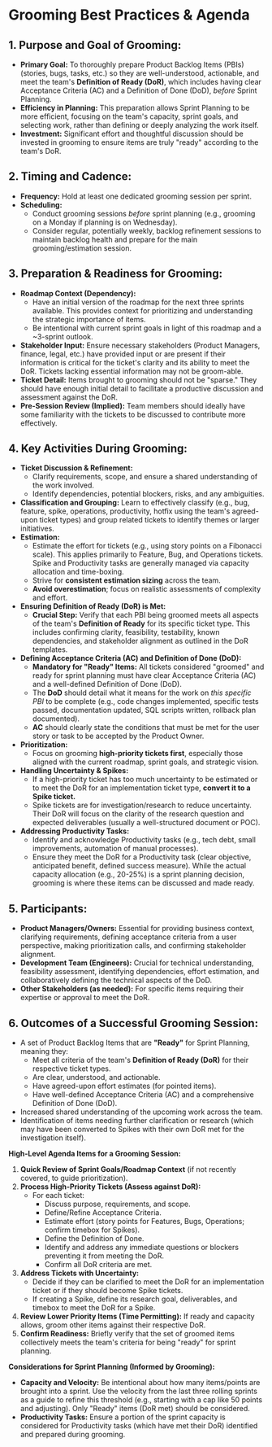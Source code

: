 # Grooming Best Practices & Agenda

## **1. Purpose and Goal of Grooming:**

* **Primary Goal:** To thoroughly prepare Product Backlog Items (PBIs) (stories, bugs, tasks, etc.) so they are well-understood, actionable, and meet the team's **Definition of Ready (DoR)**, which includes having clear Acceptance Criteria (AC) and a Definition of Done (DoD), *before* Sprint Planning.
* **Efficiency in Planning:** This preparation allows Sprint Planning to be more efficient, focusing on the team's capacity, sprint goals, and selecting work, rather than defining or deeply analyzing the work itself.
* **Investment:** Significant effort and thoughtful discussion should be invested in grooming to ensure items are truly "ready" according to the team's DoR.

## **2. Timing and Cadence:**

* **Frequency:** Hold at least one dedicated grooming session per sprint.
* **Scheduling:**
  * Conduct grooming sessions *before* sprint planning (e.g., grooming on a Monday if planning is on Wednesday).
  * Consider regular, potentially weekly, backlog refinement sessions to maintain backlog health and prepare for the main grooming/estimation session.

## **3. Preparation & Readiness for Grooming:**

* **Roadmap Context (Dependency):**
  * Have an initial version of the roadmap for the next three sprints available. This provides context for prioritizing and understanding the strategic importance of items.
  * Be intentional with current sprint goals in light of this roadmap and a \~3-sprint outlook.
* **Stakeholder Input:** Ensure necessary stakeholders (Product Managers, finance, legal, etc.) have provided input or are present if their information is critical for the ticket's clarity and its ability to meet the DoR. Tickets lacking essential information may not be groom-able.
* **Ticket Detail:** Items brought to grooming should not be "sparse." They should have enough initial detail to facilitate a productive discussion and assessment against the DoR.
* **Pre-Session Review (Implied):** Team members should ideally have some familiarity with the tickets to be discussed to contribute more effectively.

## **4. Key Activities During Grooming:**

* **Ticket Discussion & Refinement:**
  * Clarify requirements, scope, and ensure a shared understanding of the work involved.
  * Identify dependencies, potential blockers, risks, and any ambiguities.
* **Classification and Grouping:** Learn to effectively classify (e.g., bug, feature, spike, operations, productivity, hotfix using the team's agreed-upon ticket types) and group related tickets to identify themes or larger initiatives.
* **Estimation:**
  * Estimate the effort for tickets (e.g., using story points on a Fibonacci scale). This applies primarily to Feature, Bug, and Operations tickets. Spike and Productivity tasks are generally managed via capacity allocation and time-boxing.
  * Strive for **consistent estimation sizing** across the team.
  * **Avoid overestimation**; focus on realistic assessments of complexity and effort.
* **Ensuring Definition of Ready (DoR) is Met:**
  * **Crucial Step:** Verify that each PBI being groomed meets all aspects of the team's **Definition of Ready** for its specific ticket type. This includes confirming clarity, feasibility, testability, known dependencies, and stakeholder alignment as outlined in the DoR templates.
* **Defining Acceptance Criteria (AC) and Definition of Done (DoD):**
  * **Mandatory for "Ready" Items:** All tickets considered "groomed" and ready for sprint planning must have clear Acceptance Criteria (AC) and a well-defined Definition of Done (DoD).
  * The **DoD** should detail what it means for the work on *this specific PBI* to be complete (e.g., code changes implemented, specific tests passed, documentation updated, SQL scripts written, rollback plan documented).
  * **AC** should clearly state the conditions that must be met for the user story or task to be accepted by the Product Owner.
* **Prioritization:**
  * Focus on grooming **high-priority tickets first**, especially those aligned with the current roadmap, sprint goals, and strategic vision.
* **Handling Uncertainty & Spikes:**
  * If a high-priority ticket has too much uncertainty to be estimated or to meet the DoR for an implementation ticket type, **convert it to a Spike ticket.**
  * Spike tickets are for investigation/research to reduce uncertainty. Their DoR will focus on the clarity of the research question and expected deliverables (usually a well-structured document or POC).
* **Addressing Productivity Tasks:**
  * Identify and acknowledge Productivity tasks (e.g., tech debt, small improvements, automation of manual processes).
  * Ensure they meet the DoR for a Productivity task (clear objective, anticipated benefit, defined success measure). While the actual capacity allocation (e.g., 20-25%) is a sprint planning decision, grooming is where these items can be discussed and made ready.

## **5. Participants:**

* **Product Managers/Owners:** Essential for providing business context, clarifying requirements, defining acceptance criteria from a user perspective, making prioritization calls, and confirming stakeholder alignment.
* **Development Team (Engineers):** Crucial for technical understanding, feasibility assessment, identifying dependencies, effort estimation, and collaboratively defining the technical aspects of the DoD.
* **Other Stakeholders (as needed):** For specific items requiring their expertise or approval to meet the DoR.

## **6. Outcomes of a Successful Grooming Session:**

* A set of Product Backlog Items that are **"Ready"** for Sprint Planning, meaning they:
  * Meet all criteria of the team's **Definition of Ready (DoR)** for their respective ticket types.
  * Are clear, understood, and actionable.
  * Have agreed-upon effort estimates (for pointed items).
  * Have well-defined Acceptance Criteria (AC) and a comprehensive Definition of Done (DoD).
* Increased shared understanding of the upcoming work across the team.
* Identification of items needing further clarification or research (which may have been converted to Spikes with their own DoR met for the investigation itself).

**High-Level Agenda Items for a Grooming Session:**

1. **Quick Review of Sprint Goals/Roadmap Context** (if not recently covered, to guide prioritization).
2. **Process High-Priority Tickets (Assess against DoR):**
   * For each ticket:
     * Discuss purpose, requirements, and scope.
     * Define/Refine Acceptance Criteria.
     * Estimate effort (story points for Features, Bugs, Operations; confirm timebox for Spikes).
     * Define the Definition of Done.
     * Identify and address any immediate questions or blockers preventing it from meeting the DoR.
     * Confirm all DoR criteria are met.
3. **Address Tickets with Uncertainty:**
   * Decide if they can be clarified to meet the DoR for an implementation ticket or if they should become Spike tickets.
   * If creating a Spike, define its research goal, deliverables, and timebox to meet the DoR for a Spike.
4. **Review Lower Priority Items (Time Permitting):** If ready and capacity allows, groom other items against their respective DoR.
5. **Confirm Readiness:** Briefly verify that the set of groomed items collectively meets the team's criteria for being "ready" for sprint planning.

**Considerations for Sprint Planning (Informed by Grooming):**

* **Capacity and Velocity:** Be intentional about how many items/points are brought into a sprint. Use the velocity from the last three rolling sprints as a guide to refine this threshold (e.g., starting with a cap like 50 points and adjusting). Only "Ready" items (DoR met) should be considered.
* **Productivity Tasks:** Ensure a portion of the sprint capacity is considered for Productivity tasks (which have met their DoR) identified and prepared during grooming.
